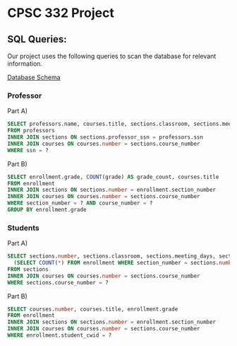 # CPSC 332 Project

## SQL Queries:

Our project uses the following queries to scan the database for relevant information.

[Database Schema](https://github.com/AustinW/cpsc-332-project/blob/master/university.sql)

### Professor

Part A)
```sql
SELECT professors.name, courses.title, sections.classroom, sections.meeting_days, sections.beginning_time, sections.end_time
FROM professors
INNER JOIN sections ON sections.professor_ssn = professors.ssn
INNER JOIN courses ON courses.number = sections.course_number
WHERE ssn = ?
```

Part B)
```sql
SELECT enrollment.grade, COUNT(grade) AS grade_count, courses.title
FROM enrollment
INNER JOIN sections ON sections.number = enrollment.section_number
INNER JOIN courses ON courses.number = sections.course_number
WHERE section_number = ? AND course_number = ?
GROUP BY enrollment.grade
```

### Students

Part A)
```sql
SELECT sections.number, sections.classroom, sections.meeting_days, sections.beginning_time, sections.end_time, courses.title,
  (SELECT COUNT(*) FROM enrollment WHERE section_number = sections.number) AS enrollment_count
FROM sections
INNER JOIN courses ON courses.number = sections.course_number
WHERE sections.course_number = ?
```

Part B)
```sql
SELECT courses.number, courses.title, enrollment.grade
FROM enrollment
INNER JOIN sections ON sections.number = enrollment.section_number
INNER JOIN courses ON courses.number = sections.course_number
WHERE enrollment.student_cwid = ?
```